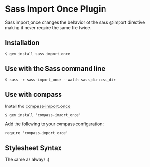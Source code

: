 # Sass Import Once Plugin

Sass import_once changes the behavior of the sass @import directive making it never require the same file twice.

## Installation

    $ gem install sass-import_once

## Use with the Sass command line

    $ sass -r sass-import_once --watch sass_dir:css_dir

## Use with compass

Install the [compass-import_once](https://www.github.com/theblacksmith/compass-import_once)

    $ gem install 'compass-import_once'

Add the following to your compass configuration:

    require 'compass-import_once'

## Stylesheet Syntax

The same as always :)
